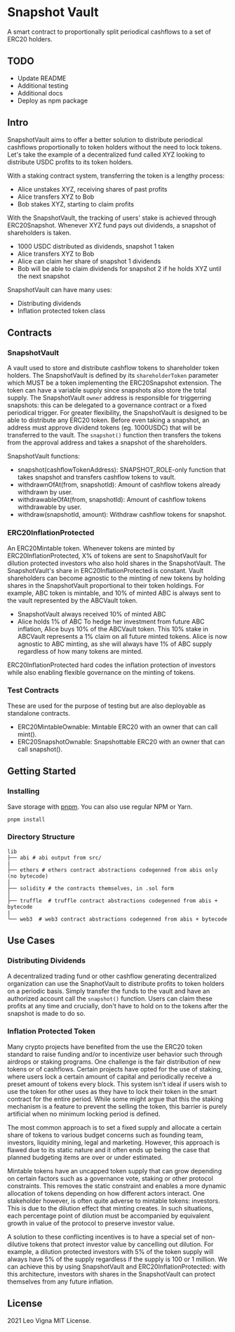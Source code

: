 # Snapshot Vault
A smart contract to proportionally split periodical cashflows to a set of ERC20 holders.

## TODO
- Update README
- Additional testing
- Additional docs
- Deploy as npm package

## Intro
SnapshotVault aims to offer a better solution to distribute periodical cashflows proportionally to token holders without the need to lock tokens. Let's take the example of a decentralized fund called XYZ looking to distribute USDC profits to its token holders.

With a staking contract system, transferring the token is a lengthy process:
- Alice unstakes XYZ, receiving shares of past profits
- Alice transfers XYZ to Bob
- Bob stakes XYZ, starting to claim profits

With the SnapshotVault, the tracking of users' stake is achieved through ERC20Snapshot. Whenever XYZ fund pays out dividends, a snapshot of shareholders is taken.
- 1000 USDC distributed as dividends, snapshot 1 taken
- Alice transfers XYZ to Bob
- Alice can claim her share of snapshot 1 dividends
- Bob will be able to claim dividends for snapshot 2 if he holds XYZ until the next snapshot

SnapshotVault can have many uses:
- Distributing dividends
- Inflation protected token class

## Contracts
### SnapshotVault
A vault used to store and distribute cashflow tokens to shareholder token holders. The SnapshotVault is defined by its `shareholderToken` parameter which MUST be a token implementing the ERC20Snapshot extension. The token can have a variable supply since snapshots also store the total supply. The SnapshotVault `owner` address is responsible for triggerring snapshots: this can be delegated to a governance contract or a fixed periodical trigger. 
For greater flexibility, the SnapshotVault is designed to be able to distribute any ERC20 token. Before even taking a snapshot, an address must approve dividend tokens (eg. 1000USDC) that will be transferred to the vault. The `snapshot()` function then transfers the tokens from the approval address and takes a snapshot of the shareholders.

SnapshotVault functions:
- snapshot(cashflowTokenAddress): SNAPSHOT_ROLE-only function that takes snapshot and transfers cashflow tokens to vault.
- withdrawnOfAt(from, snapshotId): Amount of cashflow tokens already withdrawn by user.
- withdrawableOfAt(from, snapshotId): Amount of cashflow tokens withdrawable by user.
- withdraw(snapshotId, amount): Withdraw cashflow tokens for snapshot.

### ERC20InflationProtected
An ERC20Mintable token. Whenever tokens are minted by ERC20InflationProtected, X% of tokens are sent to SnapshotVault for dilution protected investors who also hold shares in the SnapshotVault. The SnapshotVault's share in ERC20InflationProtected is constant. Vault shareholders can become agnostic to the minting of new tokens by holding shares in the SnapshotVault proportional to their token holdings. For example, ABC token is mintable, and 10% of minted ABC is always sent to the vault represented by the ABCVault token.
- SnapshotVault always received 10% of minted ABC
- Alice holds 1% of ABC
To hedge her investment from future ABC inflation, Alice buys 10% of the ABCVault token. This 10% stake in ABCVault represents a 1% claim on all future minted tokens. Alice is now agnostic to ABC minting, as she will always have 1% of ABC supply regardless of how many tokens are minted.

ERC20InflationProtected hard codes the inflation protection of investors while also enabling flexible governance on the minting of tokens.

### Test Contracts
These are used for the purpose of testing but are also deployable as standalone contracts.
- ERC20MintableOwnable: Mintable ERC20 with an owner that can call mint().
- ERC20SnapshotOwnable: Snapshottable ERC20 with an owner that can call snapshot().

## Getting Started

### Installing

Save storage with [pnpm](https://pnpm.js.org/). You can also use regular NPM or Yarn.

```
pnpm install
```

### Directory Structure

```
lib
├── abi # abi output from src/
|
├── ethers # ethers contract abstractions codegenned from abis only (no bytecode)
│
├── solidity # the contracts themselves, in .sol form
│
├── truffle  # truffle contract abstractions codegenned from abis + bytecode
|
└── web3  # web3 contract abstractions codegenned from abis + bytecode
```

## Use Cases
### Distributing Dividends
A decentralized trading fund or other cashflow generating decentralized organization can use the SnaphotVault to distribute profits to token holders on a periodic basis. Simply transfer the funds to the vault and have an authorized account call the `snapshot()` function. Users can claim these profits at any time and crucially, don't have to hold on to the tokens after the snapshot is made to do so.
### Inflation Protected Token
Many crypto projects have benefited from the use the ERC20 token standard to raise funding and/or to incentivize user behavior such through airdrops or staking programs. One challenge is the fair distribution of new tokens or of cashflows. Certain projects have opted for the use of staking, where users lock a certain amount of capital and periodically receive a preset amount of tokens every block. This system isn't ideal if users wish to use the token for other uses as they have to lock their token in the smart contract for the entire period. While some might argue that this the staking mechanism is a feature to prevent the selling the token, this barrier is purely artificial  when no minimum locking period is defined.

The most common approach is to set a fixed supply and allocate a certain share of tokens to various budget concerns such as founding team, investors, liquidity mining, legal and marketing. However, this approach is flawed due to its static nature and it often ends up being the case that planned budgeting items are over or under estimated. 

Mintable tokens have an uncapped token supply that can grow depending on certain factors such as a governance vote, staking or other protocol constraints. This removes the static constraint and enables a more dynamic allocation of tokens depending on how different actors interact. One stakeholder however, is often quite adverse to mintable tokens: investors. This is due to the dilution effect that minting creates. In such situations, each percentage point of dilution must be accompanied by equivalent growth in value of the protocol to preserve investor value.

A solution to these conflicting incentives is to have a special set of non-dilutive tokens that protect investor value by cancelling out dilution. For example, a dilution protected investors with 5% of the token supply will always have 5% of the supply regardless if the supply is 100 or 1 million. We can achieve this by using SnapshotVault and ERC20InflationProtected: with this architecture, investors with shares in the SnapshotVault can protect themselves from any future inflation.


## License

2021 Leo Vigna
MIT License.
